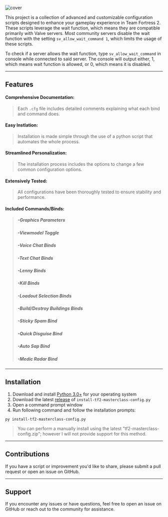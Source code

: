 ![cover](https://github.com/7eventy7/TF2-MASTERCLASS-CONFIG/assets/75962770/e5e64cb6-9e99-4f14-9173-070a7dc0d1e2)

This project is a collection of advanced and customizable configuration scripts designed to enhance your gameplay experience in Team Fortress 2. These scripts leverage the wait function, which means they are compatible primarily with Valve servers. Most community servers disable the wait function with the setting `sv_allow_wait_command 1`, which limits the usage of these scripts. 

To check if a server allows the wait function, type `sv_allow_wait_command` in console while connected to said server. The console will output either, 1, which means wait function is allowed, or 0, which means it is disabled.

---

## Features
#### **Comprehensive Documentation**:
> Each `.cfg` file includes detailed comments explaining what each bind and command does.

#### **Easy Instlation**:
> Installation is made simple through the use of a python script that automates the whole process.
  
#### **Streamlined Personalization**:
> The installation process includes the options to change a few common configuration options.
  
#### **Extensively Tested**:
> All configurations have been thoroughly tested to ensure stability and performance.
  
#### **Included Commands/Binds:**
> ##### -Graphics Parameters
> ##### -Viewmodel Toggle
> ##### -Voice Chat Binds
> ##### -Text Chat Binds
> ##### -Lenny Binds
> ##### -Kill Binds
> ##### -Loadout Selection Binds
> ##### -Build/Destroy Buildings Binds
> ##### -Sticky Spam Bind
> ##### -Quick Disguise Bind
> ##### -Auto Sap Bind
> ##### -Medic Radar Bind

---

## Installation

1. Download and install [Python 3.0+](https://www.python.org/downloads/) for your operating system
2. Download the latest [release](https://github.com/7eventy7/TF2-MASTERCLASS-CONFIG/releases/latest) of `install-tf2-masterclass-config.py`
3. Open a command prompt window
4. Run following command and follow the installation prompts:
```
py install-tf2-masterclass-config.py 
```

> You can perform a manually install using the latest "tf2-masterclass-config.zip"; however I will not provide support for this method.

---

## Contributions
If you have a script or improvement you'd like to share, please submit a pull request or open an issue on GitHub.

---

## Support
If you encounter any issues or have questions, feel free to open an issue on GitHub or reach out to the community for assistance.
